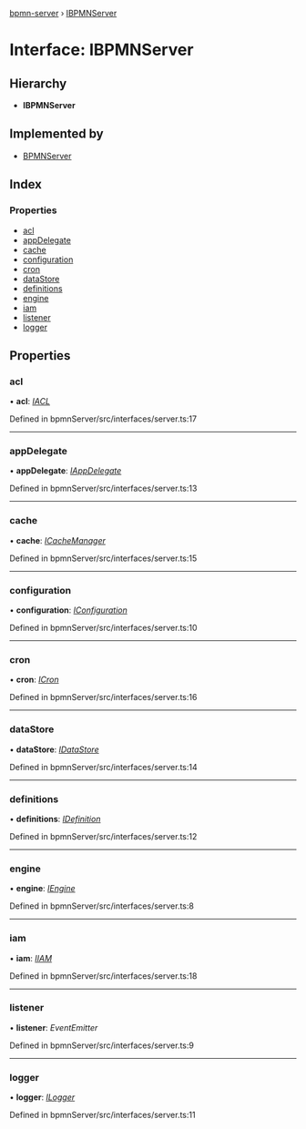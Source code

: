 [bpmn-server](../README.md) › [IBPMNServer](ibpmnserver.md)

# Interface: IBPMNServer

## Hierarchy

* **IBPMNServer**

## Implemented by

* [BPMNServer](../classes/bpmnserver.md)

## Index

### Properties

* [acl](ibpmnserver.md#acl)
* [appDelegate](ibpmnserver.md#appdelegate)
* [cache](ibpmnserver.md#cache)
* [configuration](ibpmnserver.md#configuration)
* [cron](ibpmnserver.md#cron)
* [dataStore](ibpmnserver.md#datastore)
* [definitions](ibpmnserver.md#definitions)
* [engine](ibpmnserver.md#engine)
* [iam](ibpmnserver.md#iam)
* [listener](ibpmnserver.md#listener)
* [logger](ibpmnserver.md#logger)

## Properties

###  acl

• **acl**: *[IACL](iacl.md)*

Defined in bpmnServer/src/interfaces/server.ts:17

___

###  appDelegate

• **appDelegate**: *[IAppDelegate](iappdelegate.md)*

Defined in bpmnServer/src/interfaces/server.ts:13

___

###  cache

• **cache**: *[ICacheManager](icachemanager.md)*

Defined in bpmnServer/src/interfaces/server.ts:15

___

###  configuration

• **configuration**: *[IConfiguration](iconfiguration.md)*

Defined in bpmnServer/src/interfaces/server.ts:10

___

###  cron

• **cron**: *[ICron](icron.md)*

Defined in bpmnServer/src/interfaces/server.ts:16

___

###  dataStore

• **dataStore**: *[IDataStore](idatastore.md)*

Defined in bpmnServer/src/interfaces/server.ts:14

___

###  definitions

• **definitions**: *[IDefinition](idefinition.md)*

Defined in bpmnServer/src/interfaces/server.ts:12

___

###  engine

• **engine**: *[IEngine](iengine.md)*

Defined in bpmnServer/src/interfaces/server.ts:8

___

###  iam

• **iam**: *[IIAM](iiam.md)*

Defined in bpmnServer/src/interfaces/server.ts:18

___

###  listener

• **listener**: *EventEmitter*

Defined in bpmnServer/src/interfaces/server.ts:9

___

###  logger

• **logger**: *[ILogger](ilogger.md)*

Defined in bpmnServer/src/interfaces/server.ts:11
